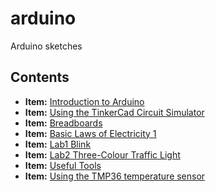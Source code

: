 # arduino

Arduino sketches


## Contents

- **Item:** <a href="notebooks/introduction.ipynb">Introduction to Arduino</a>
- **Item:** <a href="notebooks/using_tinker_cad_circuit_simulator.ipynb">Using the TinkerCad Circuit Simulator</a>
- **Item:** <a href="notebooks/arduino_and_breadboards.ipynb">Breadboards</a>
- **Item:** <a href="notebooks/basic_laws_of_electricity_1.ipynb">Basic Laws of Electricity 1</a>
- **Item:** <a href="notebooks/lab_1_blink.ipynb">Lab1 Blink</a>
- **Item:** <a href="notebooks/lab_2_three_color_traffic_light.ipynb">Lab2 Three-Colour Traffic Light</a>
- **Item:** <a href="notebooks/useful_tools.ipynb">Useful Tools</a>
- **Item:** <a href="#">Using the TMP36 temperature sensor</a>
